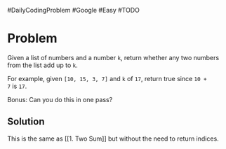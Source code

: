 #DailyCodingProblem #Google #Easy #TODO 
# Problem

Given a list of numbers and a number `k`, return whether any two numbers from the list add up to `k`.

For example, given `[10, 15, 3, 7]` and `k` of `17`, return true since `10 + 7` is `17`.

Bonus: Can you do this in one pass?

## Solution

This is the same as [[1. Two Sum]] but without the need to return indices.